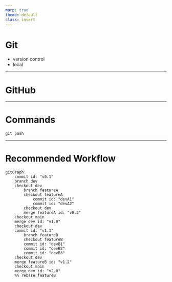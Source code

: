```yaml
---
marp: true
theme: default
class: invert
---
```




# Git
* version control
* local

---

# GitHub

---
# Commands

```shell
git push
```

---

# Recommended Workflow
```mermaid
gitGraph
    commit id: "v0.1"
    branch dev
    checkout dev
        branch featureA
        checkout featureA
            commit id: "devA1"
            commit id: "devA2"
        checkout dev
        merge featureA id: "v0.2"
    checkout main
    merge dev id: "v1.0"
    checkout dev
    commit id: "v1.1"
        branch featureB
        checkout featureB
        commit id: "devB1"
        commit id: "devB2"
        commit id: "devB3"
    checkout dev
    merge featureB id: "v1.2"
    checkout main
    merge dev id: "v2.0"
    %% rebase featureB
```